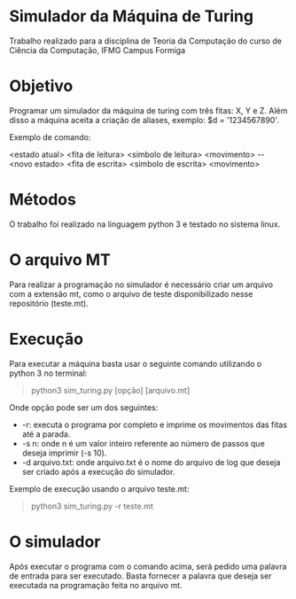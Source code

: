 # Simulador da Máquina de Turing

Trabalho realizado para a disciplina de Teoria da Computação do curso de Ciência da Computação,
IFMG Campus Formiga

# Objetivo

Programar um simulador da máquina de turing com três fitas: X, Y e Z. Além disso a máquina aceita
a criação de aliases, exemplo: $d = '1234567890'.

Exemplo de comando:

\<estado atual> \<fita de leitura> \<simbolo de leitura> \<movimento> -- \<novo estado> \<fita de escrita> \<simbolo de escrita> \<movimento>

# Métodos

O trabalho foi realizado na linguagem python 3 e testado no sistema linux.

# O arquivo MT

Para realizar a programação no simulador é necessário criar um arquivo com a extensão mt, como o arquivo de
teste disponibilizado nesse repositório (teste.mt).

# Execução

Para executar a máquina basta usar o seguinte comando utilizando o python 3 no terminal:

> python3 sim_turing.py [opção] [arquivo.mt]

Onde opção pode ser um dos seguintes:

- -r: executa o programa por completo e imprime os movimentos das fitas até a parada.
- -s n: onde n é um valor inteiro referente ao número de passos que deseja imprimir (-s 10).
- -d arquivo.txt: onde arquivo.txt é o nome do arquivo de log que deseja ser criado após a execução do simulador.

Exemplo de execução usando o arquivo teste.mt:

> python3 sim_turing.py -r teste.mt

# O simulador

Após executar o programa com o comando acima, será pedido uma palavra de entrada para ser executado. Basta
fornecer a palavra que deseja ser executada na programação feita no arquivo mt.

